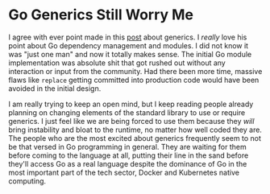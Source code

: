 # Go Generics Still Worry Me

I agree with ever point made in this [post] about generics. I *really*
love his point about Go dependency management and modules. I did not
know it was "just one man" and now it totally makes sense. The initial
Go module implementation was absolute shit that got rushed out without
any interaction or input from the community. Had there been more time,
massive flaws like `replace` getting committed into production code
would have been avoided in the initial design. 

I am really trying to keep an open mind, but I keep reading people
already planning on changing elements of the standard library to use or
require generics. I just feel like we are being forced to use them
because they *will* bring instability and bloat to the runtime, no
matter how well coded they are. The people who are the most excited
about generics frequently seem to not be that versed in Go programming
in general. They are waiting for them before coming to the language at
all, putting their line in the sand before they'll access Go as a real
language despite the dominance of Go in the most important part of the
tech sector, Docker and Kubernetes native computing.

[post]: <https://1pkg.github.io/posts/golang_dead_end_generics_journey/>
